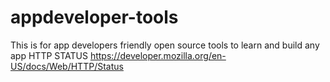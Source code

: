 # appdeveloper-tools
This is for app developers friendly open source tools to learn and build any app
HTTP STATUS
https://developer.mozilla.org/en-US/docs/Web/HTTP/Status
